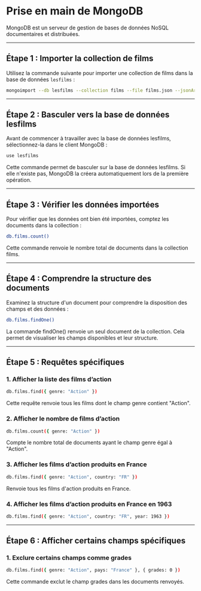 # Prise en main de MongoDB

MongoDB est un serveur de gestion de bases de données NoSQL documentaires et distribuées. 

---

## Étape 1 : Importer la collection de films

Utilisez la commande suivante pour importer une collection de films dans la base de données `lesfilms` :

```bash
mongoimport --db lesfilms --collection films --file films.json --jsonArray
```

---

## Étape 2 : Basculer vers la base de données lesfilms

Avant de commencer à travailler avec la base de données lesfilms, sélectionnez-la dans le client MongoDB :

```bash
use lesfilms
```
Cette commande permet de basculer sur la base de données lesfilms. Si elle n'existe pas, MongoDB la créera automatiquement lors de la première opération.

---

## Étape 3 : Vérifier les données importées

Pour vérifier que les données ont bien été importées, comptez les documents dans la collection :

```bash
db.films.count()
```
Cette commande renvoie le nombre total de documents dans la collection films.


---

## Étape 4 : Comprendre la structure des documents

Examinez la structure d'un document pour comprendre la disposition des champs et des données :

```bash
db.films.findOne()
```
La commande findOne() renvoie un seul document de la collection. Cela permet de visualiser les champs disponibles et leur structure.

---

## Étape 5 : Requêtes spécifiques

### 1. Afficher la liste des films d’action

```bash
db.films.find({ genre: "Action" })
```
Cette requête renvoie tous les films dont le champ genre contient "Action".

### 2. Afficher le nombre de films d’action

```bash
db.films.count({ genre: "Action" })
```
Compte le nombre total de documents ayant le champ genre égal à "Action".

### 3. Afficher les films d’action produits en France

```bash
db.films.find({ genre: "Action", country: "FR" })
```
Renvoie tous les films d'action produits en France.

### 4. Afficher les films d’action produits en France en 1963

```bash
db.films.find({ genre: "Action", country: "FR", year: 1963 })
```

---

## Étape 6 : Afficher certains champs spécifiques

### 1. Exclure certains champs comme grades

```bash
db.films.find({ genre: "Action", pays: "France" }, { grades: 0 })

```
Cette commande exclut le champ grades dans les documents renvoyés.
